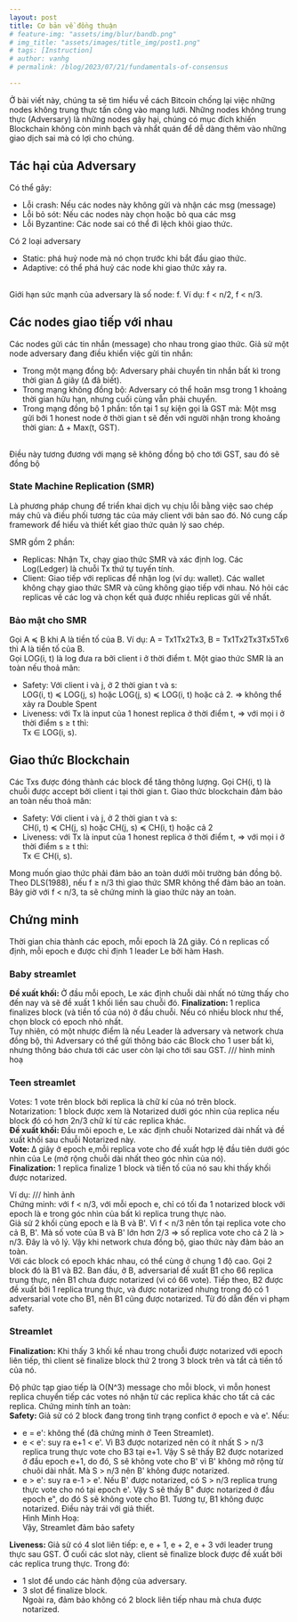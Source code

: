 ```yaml
---
layout: post
title: Cơ bản về đồng thuận
# feature-img: "assets/img/blur/bandb.png"
# img_title: "assets/images/title_img/post1.png"
# tags: [Instruction]
# author: vanhg
# permalink: /blog/2023/07/21/fundamentals-of-consensus

---
```


Ở bài viết này, chúng ta sẽ tìm hiểu về cách Bitcoin chống lại việc những nodes không trung thực tấn công vào mạng lưới. 
Những nodes không trung thực (Adversary) là những nodes gây hại, chúng có mục đích khiến Blockchain không còn minh bạch và nhẩt quán để dễ dàng thêm vào những giao dịch sai mà có lợi cho chúng. 

## Tác hại của Adversary
Có thể gây:
- Lỗi crash: Nếu các nodes này không gửi và nhận các msg (message)
- Lỗi bỏ sót: Nếu các nodes này chọn hoặc bỏ qua các msg
- Lỗi Byzantine: Các node sai có thể đi lệch khỏi giao thức.

Có 2 loại adversary
- Static: phá huỷ node mà nó chọn trước khi bắt đầu giao thức.
- Adaptive: có thể phá huỷ các node khi giao thức xảy ra.
<br>
Giới hạn sức mạnh của adversary là số node:  f. Ví dụ: f < n/2, f < n/3.

## Các nodes giao tiếp với nhau
Các nodes gửi các tin nhắn (message) cho nhau trong giao thức. Giả sử một node adversary đang điều khiển việc gửi tin nhắn:
- Trong một mạng đồng bộ: Adversary phải chuyển tin nhắn bất kì trong thời gian Δ giây (Δ đã biết).
- Trong mạng không đồng bộ: Adversary có thể hoãn msg trong 1 khoảng thời gian hữu hạn, nhưng cuối cùng vẫn phải chuyển.
- Trong mạng đồng bộ 1 phần: tồn tại 1 sự kiện gọi là GST mà: Một msg gửi bởi 1 honest node ở thời gian t sẽ đến với người nhận trong khoảng thời gian:  Δ + Max(t, GST). 
<br>
Điều này tương đương với mạng sẽ không đồng bộ cho tới GST, sau đó sẽ đồng bộ

### State Machine Replication (SMR)
Là phương pháp chung để triển khai dịch vụ chịu lỗi bằng việc sao chép máy chủ và điều phối tương tác của máy client với bản sao đó. Nó cung cấp framework để hiểu và thiết kết giao thức quản lý sao chép.

SMR gồm 2 phần:
- Replicas: Nhận Tx, chạy giao thức SMR và xác định log. Các Log(Ledger) là chuỗi Tx thứ tự tuyến tính.
- Client: Giao tiếp với replicas để nhận log (ví dụ: wallet).
Các wallet không chạy giao thức SMR và cũng không giao tiếp với nhau. Nó hỏi các replicas về các log và chọn kết quả được nhiều replicas gửi về nhất.

### Bảo mật cho SMR
Gọi A ≼ B khi A là tiền tố của B. Ví dụ: A = Tx1Tx2Tx3, B = Tx1Tx2Tx3Tx5Tx6 thì A là tiền tố của B.<br>
Gọi LOG(i, t) là log đưa ra bởi client i ở thời điểm t. Một giao thức SMR là an toàn nếu thoả mãn:
- Safety: Với client i và j, ở 2 thời gian t và s: <br>
    LOG(i, t) ≼ LOG(j, s) hoặc LOG(j, s) ≼ LOG(i, t) hoặc cả 2. => không thể xảy ra Double Spent
- Liveness: với Tx là input của 1 honest replica ở thời điểm t, => với mọi i ở thời điểm s ≥ t thì: <br>
Tx ∈ LOG(i, s). 

## Giao thức Blockchain
Các Txs được đóng thành các block để tăng thông lượng. Gọi CH(i, t) là chuỗi được accept bởi client i tại thời gian t. Giao thức blockchain đảm bảo an toàn nếu thoả mãn:
- Safety: Với client i và j, ở 2 thời gian t và s: <br>
    CH(i, t) ≼ CH(j, s) hoặc CH(j, s) ≼ CH(i, t) hoặc cả 2
- Liveness: với Tx là input của 1 honest replica ở thời điểm t, => với mọi i ở thời điểm s ≥ t thì: <br>
Tx ∈ CH(i, s).

Mong muốn giao thức phải đảm bảo an toàn dưới môi trường bán đồng bộ. Theo DLS(1988), nếu f ≥ n/3 thì giao thức SMR không thể đảm bảo an toàn. Bây giờ với f < n/3, ta sẽ chứng minh là giao thức này an toàn.

## Chứng minh
Thời gian chia thành các epoch, mỗi epoch là 2Δ giây. Có n replicas cố định, mỗi epoch e được chỉ định 1 leader Le bởi hàm Hash.
### Baby streamlet
<strong>Đề xuất khối: </strong> Ở đầu mỗi epoch, Le xác định chuỗi dài nhất nó từng thấy cho đến nay và sẽ đề xuất 1 khối liền sau chuỗi đó. <bn>
<strong>Finalization: </strong> 1 replica finalizes block (và tiền tố của nó) ở đầu chuỗi. Nếu có nhiều block như thế, chọn block có epoch nhỏ nhất.<br>
Tuy nhiên, có một nhược điểm là nếu Leader là adversary và network chưa đồng bộ, thì Adversary có thể gửi thông báo các Block cho 1 user bất kì, nhưng thông báo chưa tới các user còn lại cho tới sau GST. 
/// hình minh hoạ

### Teen streamlet
Votes: 1 vote trên block bởi replica là chữ kí của nó trên block. <br>
Notarization: 1 block được xem là Notarized dưới góc nhìn của replica nếu block đó có hơn 2n/3 chữ kí từ các replica khác.<br>
<strong>Đề xuất khối: </strong> Đầu mõi epoch e, Le xác định chuỗi Notarized dài nhất và đề xuất khối sau chuỗi Notarized này.<br>
<strong> Vote: </strong> ∆ giây ở epoch e,mỗi replica vote cho đề xuất hợp lệ đầu tiên dưới góc nhìn của Le (mở rộng chuỗi dài nhất theo góc nhìn của nó).<br>
<strong>Finalization: </strong>  1 replica finalize 1 block và tiền tố của nó sau khi thấy khối được notarized.

Ví dụ: /// hình ảnh <br>
Chứng minh: với f < n/3, với mỗi epoch e, chỉ có tối đa 1 notarized block với epoch là e trong góc nhìn của bất kì replica trung thực nào. <br>
Giả sử 2 khối cùng epoch e là B và B'. Vì f < n/3 nên tồn tại replica vote cho cả B, B'. Mà số vote của B và B' lớn hơn 2/3 => số replica vote cho cả 2 là > n/3. Đây là vô lý. Vậy khi network chưa đồng bộ, giao thức này đảm bảo an toàn.<br>
Với các block có epoch khác nhau, có thể cùng ở chung 1 độ cao. Gọi 2 block đó là B1 và B2. Ban đầu, ở B, adversarial đề xuất B1 cho 66 replica trung thực, nên B1 chưa được notarized (vì có 66 vote). Tiếp theo, B2 được đề xuất bởi 1 replica trung thực, và được notarized nhưng trong đó có 1 adversarial vote cho B1, nên B1 cũng được notarized. Từ đó dẫn đến vi phạm safety.

### Streamlet
<strong>Finalization: </strong> Khi thấy 3 khối kề nhau trong chuỗi được notarized với epoch liên tiếp, thì client sẽ finalize block thứ 2 trong 3 block trên và tẩt cả tiền tố của nó.

Độ phức tạp giao tiếp là O(N^3) message cho mỗi block, vì mỗn honest replica chuyển tiếp các votes nó nhận từ các replica khác cho tất cả các replica.
Chứng minh tính an toàn:<br>
<strong> Safety: </strong> Giả sử có 2 block đang trong tình trạng confict ở epoch e và e'. Nếu: <br>
- e = e': không thể (đã chứng minh ở Teen Streamlet).<br>
- e < e': suy ra e+1 < e'. Vì B3 được notarized nên có ít nhất S > n/3 replica trung thực vote cho B3 tại e+1. Vậy S sẽ thấy B2 được notarized ở đầu epoch e+1, do đó, S sẽ không vote cho B' vì B' không mở rộng từ chuõi dài nhất. Mà S > n/3 nên B' không được notarized. <br>
- e > e': suy ra e-1 > e'. Nếu B' được notarized, có S > n/3 replica trung thực vote cho nó tại epoch e'. Vậy S sẽ thấy B" được notarized ở đầu epoch e", do đó S sẽ không vote cho B1. Tương tự, B1 không được notarized. Điều này trái với giả thiết.<br>
Hình Minh Hoạ: <br>
Vậy, Streamlet đảm bảo safety<br>

<strong> Liveness: </strong> Giả sử có 4 slot liên tiếp: e, e + 1, e + 2, e + 3 với leader trung thực sau GST. Ở cuối các slot này, client sẽ finalize block được đề xuất bởi các replica trung thực. Trong đó:
- 1 slot để undo các hành động của adversary. <br>
- 3 slot để finalize block. <br>
Ngoài ra, đảm bảo không có 2 block liên tiếp nhau mà chưa được notarized.




